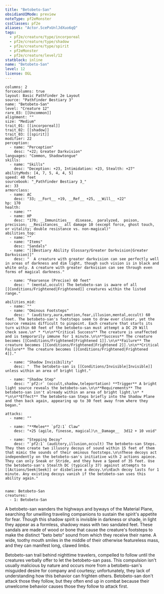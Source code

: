 ```yaml
---
title: "Betobeto-San"
obsidianUIMode: preview
noteType: pf2eMonster
cssClasses: pf2e
aliases: "Actor.ScePxUnlJdXuo6qQ" 
tags:
  - pf2e/creature/type/incorporeal
  - pf2e/creature/type/shadow
  - pf2e/creature/type/spirit
  - pf2eMonster
  - pf2e/creature/level/12
statblock: inline
name: "Betobeto-San"
level: 12
license: OGL
---
```


```statblock
columns: 2
forcecolumns: true
layout: Basic Pathfinder 2e Layout
source: "Pathfinder Bestiary 3"
name: "Betobeto-San"
level: "Creature 12"
rare_03: [[Uncommon]]
alignment: ""
size: "Medium"
trait_01: [[incorporeal]]
trait_02: [[shadow]]
trait_03: [[spirit]]
modifier: 22
perception:
  - name: "Perception"
    desc: "+22; Greater Darkvision"
languages: "Common, Shadowtongue"
skills:
  - name: "Skills"
    desc: "Deception: +23, Intimidation: +23, Stealth: +27"
abilityMods: [4, 7, 5, 4, 4, 5]
speed: 40 feet
sourcebook: "_Pathfinder Bestiary 3_"
ac: 33
armorclass:
  - name: AC
    desc: "33; __Fort__ +19, __Ref__ +25, __Will__ +22"
hp: 170
health:
  - name: ""
  - name: HP
    desc: "170; __Immunities__  disease,  paralyzed,  poison,  precision; __Resistances__ all damage 10 (except force, ghost touch, or vitality; double resistance vs. non-magical)"
abilities_top:
  - name: ""
  - name: "Items"
    desc: "Sandals"
  - name: "[[Bestiary Ability Glossary/Greater Darkvision|Greater Darkvision]]"
    desc: "  A creature with greater darkvision can see perfectly well in areas of darkness and dim light, though such vision is in black and white only. A creature with greater darkvision can see through even forms of magical darkness."

  - name: "Fearsense (Precise) 60 feet"
    desc: " (mental,occult) The betobeto-san is aware of all [[Conditions/Frightened|Frightened]] creatures within the listed range."

abilities_mid:
  - name: ""
  - name: "Ominous Footsteps"
    desc: " (auditory,aura,emotion,fear,illusion,mental,occult) 60 feet. The betobeto-san's footsteps seem to draw ever closer, yet the source remains difficult to pinpoint. Each creature that starts its turn within 60 feet of the betobeto-san must attempt a DC 29 Will check save.\n* * *\n\n**Critical Success** The creature is unaffected and is temporarily immune for 1 minute.\n\n**Success** The creature becomes [[Conditions/Frightened|Frightened 1]].\n\n**Failure** The creature becomes [[Conditions/Frightened|Frightened 2]].\n\n**Critical Failure** The creature becomes [[Conditions/Frightened|Frightened 4]]."

  - name: "Shadow Invisibility"
    desc: "  The betobeto-san is [[Conditions/Invisible|Invisible]] unless within an area of bright light."

  - name: "Shadow Step"
    desc: "`pf2:r` (occult,shadow,teleportation) **Trigger** A bright light source reveals the betobeto-san.\n\n**Requirements** The betobeto-san isn't already within an area of bright light.\n* * *\n\n**Effect** The betobeto-san Steps briefly into the Shadow Plane and then back again, appearing up to 30 feet away from where they began."

attacks:
  - name: ""

  - name: "**Melee** `pf2:1` Claw"
    desc: "+25 (agile, finesse, magical)\n__Damage__  3d12 + 10 void"

  - name: "Stepping Decoy"
    desc: "`pf2:1` (auditory,illusion,occult) The betobeto-san Steps. They then create two illusory decoys of sound within 15 feet of them that mimic the sounds of their ominous footsteps.\n\nThese decoys act independently on the betobeto-san's initiative with 2 actions apiece. They can only Sneak or Stride, and they have a Speed of 35 feet. Use the betobeto-san's Stealth DC (typically 37) against attempts to [[Actions/Seek|Seek]] or disbelieve a decoy.\n\nEach decoy lasts for 1 minute. Any existing decoys vanish if the betobeto-san uses this ability again."
 
```

```encounter-table
name: Betobeto-San
creatures:
  - 1: Betobeto-San
```



A betobeto-san wanders the highways and byways of the Material Plane, searching for unwilling traveling companions to sustain the spirit's appetite for fear. Though this shadow spirit is invisible in darkness or shade, in light they appear as a formless, shadowy mass with two sandaled feet. These sandals are made of wood or bone that cause the creature's footsteps to make the distinct "beto beto" sound from which they receive their name. A wide, toothy mouth smiles in the middle of their otherwise featureless mass, and they can manifest long, clawed limbs.

Betobeto-san trail behind nighttime travelers, compelled to follow until the creatures verbally offer to let the betobeto-san pass. This compulsion isn't usually malicious by nature and occurs more from a betobeto-san's misguided desire for company and courtesy; unfortunately, they lack of understanding how this behavior can frighten others. Betobeto-san don't attack those they follow, but they often end up in combat because their unwelcome behavior causes those they follow to attack first.
